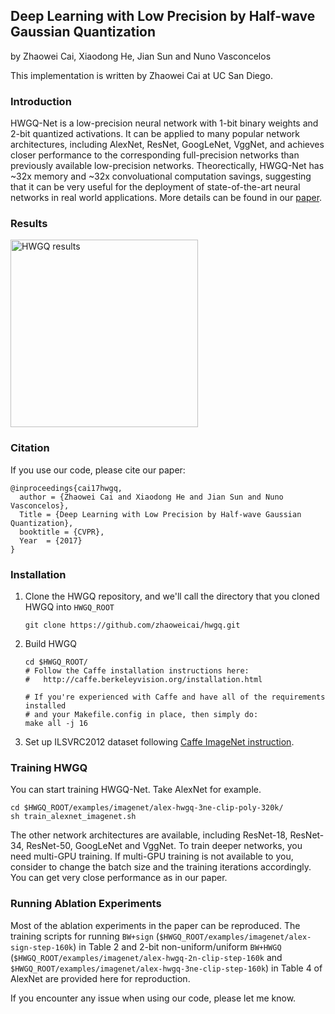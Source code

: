 ## Deep Learning with Low Precision by Half-wave Gaussian Quantization

by Zhaowei Cai, Xiaodong He, Jian Sun and Nuno Vasconcelos

This implementation is written by Zhaowei Cai at UC San Diego.

### Introduction

HWGQ-Net is a low-precision neural network with 1-bit binary weights and 2-bit quantized activations. It can be applied to many popular network architectures, including AlexNet, ResNet, GoogLeNet, VggNet, and achieves closer performance to the corresponding full-precision networks than previously available low-precision networks. Theorectically, HWGQ-Net has ~32x memory and ~32x convoluational computation savings, suggesting that it can be very useful for the deployment of state-of-the-art neural networks in real world applications. More details can be found in our [paper](https://arxiv.org/abs/1702.00953).

### Results

<p align="left">
<img src="http://www.svcl.ucsd.edu/projects/hwgq/hwgq_results.png" alt="HWGQ results" width="300px">
</p>

### Citation

If you use our code, please cite our paper:

    @inproceedings{cai17hwgq,
      author = {Zhaowei Cai and Xiaodong He and Jian Sun and Nuno Vasconcelos},
      Title = {Deep Learning with Low Precision by Half-wave Gaussian Quantization},
      booktitle = {CVPR},
      Year  = {2017}
    }

### Installation

1. Clone the HWGQ repository, and we'll call the directory that you cloned HWGQ into `HWGQ_ROOT`
    ```Shell
    git clone https://github.com/zhaoweicai/hwgq.git
    ```
  
2. Build HWGQ
    ```Shell
    cd $HWGQ_ROOT/
    # Follow the Caffe installation instructions here:
    #   http://caffe.berkeleyvision.org/installation.html

    # If you're experienced with Caffe and have all of the requirements installed
    # and your Makefile.config in place, then simply do:
    make all -j 16
    ```

3. Set up ILSVRC2012 dataset following [Caffe ImageNet instruction](https://github.com/BVLC/caffe/tree/master/examples/imagenet).

### Training HWGQ

You can start training HWGQ-Net. Take AlexNet for example. 
```Shell
cd $HWGQ_ROOT/examples/imagenet/alex-hwgq-3ne-clip-poly-320k/
sh train_alexnet_imagenet.sh
```
    
The other network architectures are available, including ResNet-18, ResNet-34, ResNet-50, GoogLeNet and VggNet. To train deeper networks, you need multi-GPU training. If multi-GPU training is not available to you, consider to change the batch size and the training iterations accordingly. You can get very close performance as in our paper.

### Running Ablation Experiments

Most of the ablation experiments in the paper can be reproduced. The training scripts for running `BW+sign` (`$HWGQ_ROOT/examples/imagenet/alex-sign-step-160k`) in Table 2 and 2-bit non-uniform/uniform `BW+HWGQ` (`$HWGQ_ROOT/examples/imagenet/alex-hwgq-2n-clip-step-160k` and `$HWGQ_ROOT/examples/imagenet/alex-hwgq-3ne-clip-step-160k`) in Table 4 of AlexNet are provided here for reproduction. 


If you encounter any issue when using our code, please let me know.
